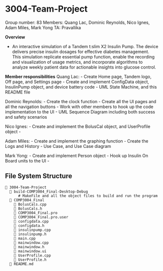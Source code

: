 # 3004-Team-Project
Group number: 83
Members: Quang Lac, Dominic Reynolds, Nico Ignes, Adam Miles, Mark Yong
TA: Pravallika

**Overview**
- An interactive simulation of a Tandem t:slim X2 Insulin Pump. The device delivers precise insulin dosages for effective diabetes management. This simulation replicate essential pump function, enable the recording and visualization of usage metrics, and incorporate algorithms to analyze weekly patient data for actionable insights into glucose control.

**Member responsibilities**
Quang Lac:
    - Create Home page, Tandem logo, Off page, and Settings page
    - Create and implement ConfigData object, InsulinPump object, and device battery code
    - UML State Machine, and this README file

Dominic Reynolds:
    - Create the clock function
    - Create all the UI pages and all the navigation buttons
    - Work with other members to hook up the code implementation to the UI
    - UML Sequence Diagram including both success and safety scenarios

Nico Ignes:
    - Create and implement the BolusCal object, and UserProfile object
    - 

Adam Miles:
    - Create and implement the graphing function
    - Create the Logs and History
    - Use Case, and Use Case diagram

Mark Yong:
    - Create and implement Person object
    - Hook up Insulin On Board units to the UI
    -

## File System Structure
```
📁 3004-Team-Project
  📁 build-COMP3004_Final-Desktop-Debug
      # MakeFile and all the object files to build and run the program
  📁 COMP3004_Final    
    📄 BolusCals.cpp
    📄 BolusCals.h
    📄 COMP3004_Final.pro
    📄 COMP3004_Final.pro.user
    📄 configdata.cpp
    📄 configdata.h
    📄 insulinpump.cpp
    📄 insulinpump.h
    📄 main.cpp
    📄 mainwindow.cpp
    📄 mainwindow.h
    📄 mainwindow.ui
    📄 UserProfile.cpp
    📄 UserProfile.h
  📄 README.md
```
